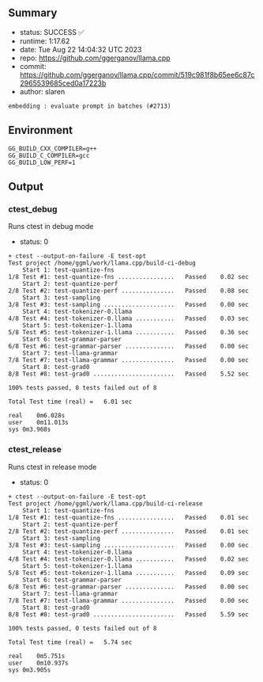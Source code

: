 ## Summary

- status:  SUCCESS ✅
- runtime: 1:17.62
- date:    Tue Aug 22 14:04:32 UTC 2023
- repo:    https://github.com/ggerganov/llama.cpp
- commit:  https://github.com/ggerganov/llama.cpp/commit/519c981f8b65ee6c87c2965539685ced0a17223b
- author:  slaren
```
embedding : evaluate prompt in batches (#2713)
```

## Environment

```
GG_BUILD_CXX_COMPILER=g++
GG_BUILD_C_COMPILER=gcc
GG_BUILD_LOW_PERF=1
```

## Output

### ctest_debug

Runs ctest in debug mode
- status: 0
```
+ ctest --output-on-failure -E test-opt
Test project /home/ggml/work/llama.cpp/build-ci-debug
    Start 1: test-quantize-fns
1/8 Test #1: test-quantize-fns ................   Passed    0.02 sec
    Start 2: test-quantize-perf
2/8 Test #2: test-quantize-perf ...............   Passed    0.08 sec
    Start 3: test-sampling
3/8 Test #3: test-sampling ....................   Passed    0.00 sec
    Start 4: test-tokenizer-0.llama
4/8 Test #4: test-tokenizer-0.llama ...........   Passed    0.03 sec
    Start 5: test-tokenizer-1.llama
5/8 Test #5: test-tokenizer-1.llama ...........   Passed    0.36 sec
    Start 6: test-grammar-parser
6/8 Test #6: test-grammar-parser ..............   Passed    0.00 sec
    Start 7: test-llama-grammar
7/8 Test #7: test-llama-grammar ...............   Passed    0.00 sec
    Start 8: test-grad0
8/8 Test #8: test-grad0 .......................   Passed    5.52 sec

100% tests passed, 0 tests failed out of 8

Total Test time (real) =   6.01 sec

real	0m6.028s
user	0m11.013s
sys	0m3.968s
```

### ctest_release

Runs ctest in release mode
- status: 0
```
+ ctest --output-on-failure -E test-opt
Test project /home/ggml/work/llama.cpp/build-ci-release
    Start 1: test-quantize-fns
1/8 Test #1: test-quantize-fns ................   Passed    0.01 sec
    Start 2: test-quantize-perf
2/8 Test #2: test-quantize-perf ...............   Passed    0.01 sec
    Start 3: test-sampling
3/8 Test #3: test-sampling ....................   Passed    0.00 sec
    Start 4: test-tokenizer-0.llama
4/8 Test #4: test-tokenizer-0.llama ...........   Passed    0.02 sec
    Start 5: test-tokenizer-1.llama
5/8 Test #5: test-tokenizer-1.llama ...........   Passed    0.09 sec
    Start 6: test-grammar-parser
6/8 Test #6: test-grammar-parser ..............   Passed    0.00 sec
    Start 7: test-llama-grammar
7/8 Test #7: test-llama-grammar ...............   Passed    0.00 sec
    Start 8: test-grad0
8/8 Test #8: test-grad0 .......................   Passed    5.59 sec

100% tests passed, 0 tests failed out of 8

Total Test time (real) =   5.74 sec

real	0m5.751s
user	0m10.937s
sys	0m3.905s
```

